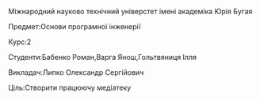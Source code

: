Міжнародний науково технічний універстет імені академіка Юрія Бугая

Предмет:Основи програмної інженерії

Курс:2

Студенти:Бабенко Роман,Варга Янош,Гольтвяниця Ілля

Викладач:Липко Олександр Сергійович

Ціль:Створити працюючу медіатеку
